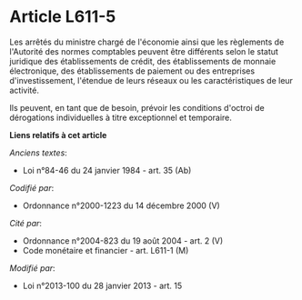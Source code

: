 # Article L611-5

Les arrêtés du ministre chargé de l'économie ainsi que les règlements de l'Autorité des normes comptables peuvent être
différents selon le statut juridique des établissements de crédit, des établissements de monnaie électronique, des
établissements de paiement ou des entreprises d'investissement, l'étendue de leurs réseaux ou les caractéristiques de leur
activité. 

Ils peuvent, en tant que de besoin, prévoir les conditions d'octroi de dérogations individuelles à titre exceptionnel et
temporaire.

**Liens relatifs à cet article**

_Anciens textes_:

  - Loi n°84-46 du 24 janvier 1984 - art. 35 (Ab)

_Codifié par_:

  - Ordonnance n°2000-1223 du 14 décembre 2000 (V)

_Cité par_:

  - Ordonnance n°2004-823 du 19 août 2004 - art. 2 (V)
  - Code monétaire et financier - art. L611-1 (M)

_Modifié par_:

  - Loi n°2013-100 du 28 janvier 2013 - art. 15
